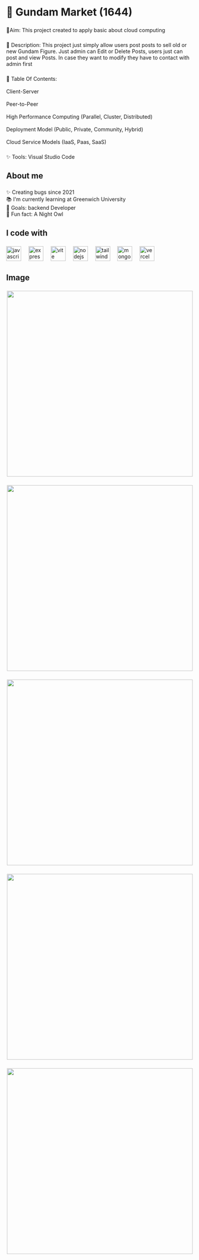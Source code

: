 <h1 align="left">🤖 Gundam Market (1644)</h1>

###

<p align="left">🎯Aim: This project created to apply basic about cloud computing</p>

###

<p align="left">📜 Description: This project just simply allow users post posts to sell old or new Gundam Figure. Just admin can Edit or Delete Posts, users just can post and view Posts. In case they want to modify they have to contact with admin first</p>

###

<p align="left">📃 Table Of Contents:<br><br>Client-Server<br><br>Peer-to-Peer<br><br>High Performance Computing (Parallel, Cluster, Distributed)<br><br>Deployment Model (Public, Private, Community, Hybrid)<br><br>Cloud Service Models (IaaS, Paas, SaaS)</p>

###

<p align="left">✨ Tools: Visual Studio Code</p>

###

<h2 align="left">About me</h2>

###

<p align="left">✨ Creating bugs since 2021<br>📚 I'm currently learning at Greenwich University<br>🎯 Goals: backend Developer<br>🎲 Fun fact: A Night Owl</p>

###

<h2 align="left">I code with</h2>

###

<div align="left">
  <img src="https://cdn.jsdelivr.net/gh/devicons/devicon/icons/javascript/javascript-original.svg" height="40" alt="javascript logo"  />
  <img width="12" />
  <img src="https://skillicons.dev/icons?i=express" height="40" alt="express logo"  />
  <img width="12" />
  <img src="https://skillicons.dev/icons?i=vite" height="40" alt="vite logo"  />
  <img width="12" />
  <img src="https://cdn.simpleicons.org/nodedotjs/339933" height="40" alt="nodejs logo"  />
  <img width="12" />
  <img src="https://cdn.simpleicons.org/tailwindcss/06B6D4" height="40" alt="tailwindcss logo"  />
  <img width="12" />
  <img src="https://cdn.simpleicons.org/mongodb/47A248" height="40" alt="mongodb logo"  />
  <img width="12" />
  <img src="https://cdn.simpleicons.org/vercel/000000" height="40" alt="vercel logo"  />
</div>

###

<h2 align="left">Image</h2>

###

<div align="center">
  <img height="500" src="https://i.imgur.com/MIGeq7d.png"  />
</div>

###

<div align="center">
  <img height="500" src="https://i.imgur.com/1ZZDXSw.png"  />
</div>

###

<div align="center">
  <img height="500" src="https://i.imgur.com/xAdENVU.png"  />
</div>

###

<div align="center">
  <img height="500" src="https://i.imgur.com/Yk8GwZ6.png"  />
</div>

###

<div align="center">
  <img height="500" src="https://i.imgur.com/S7gujYC.png"  />
</div>

###
